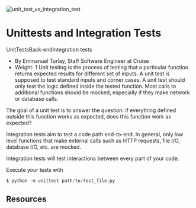 ![unit_test_vs_integration_test](https://github.com/richard-1257/alx-backend-python/assets/83041703/6279fb55-7b5e-4350-8016-c8d111093609)

# Unittests and Integration Tests
UnitTestsBack-endIntegration tests

- By Emmanuel Turlay, Staff Software Engineer at Cruise
- Weight: 1
Unit testing is the process of testing that a particular function returns expected results for different set of inputs. A unit test is supposed to test standard inputs and corner cases. A unit test should only test the logic defined inside the tested function. Most calls to additional functions should be mocked, especially if they make network or database calls.

The goal of a unit test is to answer the question: if everything defined outside this function works as expected, does this function work as expected?

Integration tests aim to test a code path end-to-end. In general, only low level functions that make external calls such as HTTP requests, file I/O, database I/O, etc. are mocked.

Integration tests will test interactions between every part of your code.

Execute your tests with
```python
$ python -m unittest path/to/test_file.py
```

## Resources


